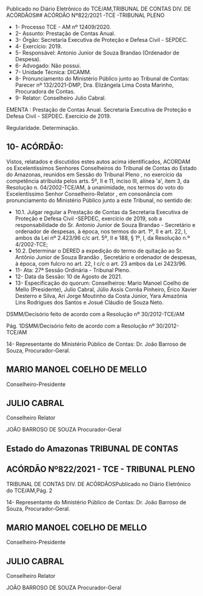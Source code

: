 Publicado  no  Diário  Eletrônico do TCE/AM,TRIBUNAL DE CONTAS DIV. DE ACÓRDÃOS## ACÓRDÃO Nº822/2021 -TCE -TRIBUNAL PLENO

- 1- Processo TCE - AM nº 12409/2020.
- 2- Assunto: Prestação de Contas Anual.
- 3- Órgão: Secretaria Executiva de Proteção e Defesa Civil - SEPDEC.
- 4- Exercício: 2019.
- 5- Responsável: Antonio Junior de Souza Brandao (Ordenador de Despesa).
- 6- Advogado: Não possui.
- 7- Unidade Técnica: DICAMM.
- 8- Pronunciamento  do  Ministério  Público  junto  ao  Tribunal  de  Contas: Parecer  nº 132/2021-DMP, Dra. Elizângela Lima Costa Marinho, Procuradora de Contas.
- 9- Relator: Conselheiro Julio Cabral.

EMENTA : Prestação  de  Contas  Anual.  Secretaria Executiva  de  Proteção  e  Defesa  Civil  -  SEPDEC. Exercício de 2019.

Regularidade. Determinação.

## 10-  ACÓRDÃO:

Vistos, relatados e discutidos estes autos acima identificados, ACORDAM os Excelentíssimos Senhores Conselheiros do Tribunal de Contas do Estado do Amazonas, reunidos em Sessão do Tribunal Pleno , no exercício da competência atribuída pelos arts. 5º, II e 11, inciso III, alínea 'a', item 3, da Resolução n. 04/2002-TCE/AM, à unanimidade, nos termos do voto do Excelentíssimo Senhor Conselheiro-Relator , em consonância com pronunciamento do Ministério Público junto a este Tribunal, no sentido de:

- 10.1. Julgar  regular a  Prestação  de  Contas  da  Secretaria  Executiva  de Proteção e Defesa Civil -SEPDEC,  exercício de 2019, sob a responsabilidade do Sr. Antonio Junior de Souza Brandao - Secretário e ordenador de despesas, à época, nos termos do art. 1º, II e art. 22, I, ambos da Lei nº 2.423/96 c/c art. 5º, II e 188, § 1º, I, da Resolução n.º 4/2002-TCE;
- 10.2. Determinar o DERED a expedição do termo de quitação ao Sr. Antônio Junior  de  Souza  Brandão , Secretário  e  ordenador  de  despesas,  à época, com fulcro no art. 22, I c/c o art. 23 ambos da Lei 2423/96.
- 11-  Ata: 27ª Sessão Ordinária - Tribunal Pleno.
- 12-  Data da Sessão: 10 de Agosto de 2021.
- 13-  Especificação do quorum: Conselheiros: Mario Manoel Coelho de Mello (Presidente), Julio Cabral, Júlio Assis Corrêa Pinheiro, Érico Xavier Desterro e Silva, Ari  Jorge  Moutinho  da  Costa  Júnior,  Yara  Amazônia  Lins  Rodrigues  dos  Santos  e Josué Cláudio de Souza Neto.

DSMM/Decisório feito de acordo com a Resolução nº 30/2012-TCE/AM

Pág. 1DSMM/Decisório feito de acordo com a Resolução nº 30/2012-TCE/AM

14-  Representante  do  Ministério  Público  de  Contas: Dr. João  Barroso  de  Souza, Procurador-Geral.

## MARIO MANOEL COELHO DE MELLO

Conselheiro-Presidente

## JULIO CABRAL

Conselheiro Relator

JOÃO BARROSO DE SOUZA Procurador-Geral

## Estado do Amazonas TRIBUNAL DE CONTAS

## ACÓRDÃO Nº822/2021 - TCE - TRIBUNAL PLENO

TRIBUNAL DE CONTAS DIV. DE ACÓRDÃOSPublicado  no  Diário  Eletrônico do TCE/AM,Pág. 2

14-  Representante  do  Ministério  Público  de  Contas: Dr. João  Barroso  de  Souza, Procurador-Geral.

## MARIO MANOEL COELHO DE MELLO

Conselheiro-Presidente

## JULIO CABRAL

Conselheiro Relator

JOÃO BARROSO DE SOUZA Procurador-Geral